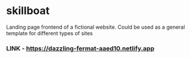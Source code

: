 # skillboat
Landing page frontend of a fictional website. Could be used as a general template for different types of sites

### LINK - https://dazzling-fermat-aaed10.netlify.app
